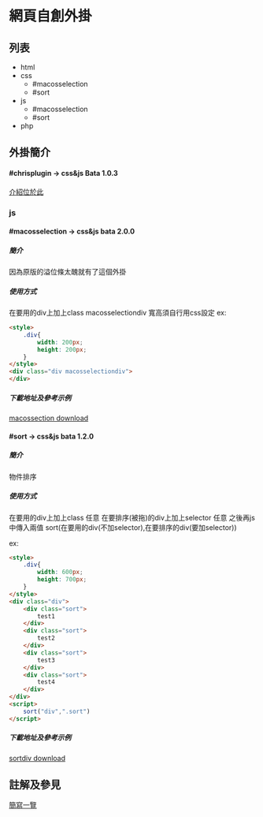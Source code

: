 # 網頁自創外掛

## 列表
- html
- css
  - #macosselection
  - #sort
- js
  - #macosselection
  - #sort
- php

## 外掛簡介

#### #chrisplugin -> css&js Bata 1.0.3
[介紹位於此](chrisplugin.md)

### js

#### #macosselection -> css&js bata 2.0.0
##### 簡介
因為原版的溢位條太醜就有了這個外掛

##### 使用方式
在要用的div上加上class macosselectiondiv
寬高須自行用css設定
ex:
```html
<style>
    .div{
        width: 200px;
        height: 200px;
    }
</style>
<div class="div macosselectiondiv">
</div>
```
##### 下載地址及參考示例
[macossection download](http://hiiamchris.hopto.org/website/template/macossection/)


#### #sort -> css&js bata 1.2.0
##### 簡介
物件排序

##### 使用方式
在要用的div上加上class 任意
在要排序(被拖)的div上加上selector 任意
之後再js中傳入兩值  sort(在要用的div(不加selector),在要排序的div(要加selector))

ex:
```html
<style>
    .div{
        width: 600px;
        height: 700px;
    }
</style>
<div class="div">
    <div class="sort">
        test1
    </div>
    <div class="sort">
        test2
    </div>
    <div class="sort">
        test3
    </div>
    <div class="sort">
        test4
    </div>
</div>
<script>
    sort("div",".sort")
</script>
```
##### 下載地址及參考示例
[sortdiv download](http://hiiamchris.hopto.org/website/template/sort/)

## 註解及參見

[簡寫一覽](../../abbreviationslist.md)